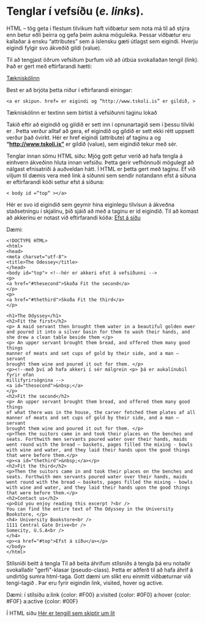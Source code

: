 # Tenglar í vefsíðu (_e. links_).

HTML – tög geta í flestum tilvikum haft viðbætur sem nota má til að stýra enn betur eðli
þeirra og gefa þeim aukna möguleika. Þessar viðbætur eru kallaðar á ensku “attributes” sem
á íslensku gæti útlagst sem eigindi. Hverju eigindi fylgir svo ákveðið gildi (value).

Til að tengjast öðrum vefsíðum þurfum við að útbúa svokallaðan tengil (link). Það er gert
með eftirfarandi hætti:

<a href=”http://www.tskoli.is”> Tækniskólinn </a>

Best er að brjóta þetta niður í eftirfarandi einingar:

```
<a er skipun. href= er eigindi og “http://www.tskoli.is” er gildið, >
```
Tækniskólinn er textinn sem birtist á vefsíðunni </a> taginu lokað

Takið eftir að eigindið og gildið er sett inn í opnunartagið sem í þessu tilviki er <a>. Þetta
verður alltaf að gera, ef eigindið og gildið er sett ekki rétt uppsett verður það óvirkt.
Hér er href eigindi (attribute) af taginu a og **“http://www.tskoli.is”** er gildið (value), sem
eigindið tekur með sér.

Tenglar innan sömu HTML síðu:
Mjög gott getur verið að hafa tengla á einhvern ákveðinn hluta innan vefsíðu. Þetta gerir
vefhönnuði mögulegt að nálgast efnisatriði á auðveldan hátt. Í HTML er þetta gert með <a>
taginu. Ef við viljum til dæmis vera með link á síðunni sem sendir notandann efst á síðuna er
eftirfarandi kóði settur efst á síðuna:

```
< body id =“top“ ></a>
```
Hér er svo id eigindið sem geymir hina eiginlegu tilvísun á ákveðna staðsetningu í skjalinu,
þið sjáið að með a taginu er id eigindið.
Til að komast að akkerinu er notast við eftirfarandi kóða: **<a href=”#top”>** Efst á síðu</a>

Dæmi:

```
<!DOCTYPE HTML>
<html>
<head>
<meta charset="utf-8">
<title>The Odessey</title>
</head>
<body id="top"> <!--hér er akkeri efst á vefsíðunni -->
<p>
<a href="#thesecond">Skoða Fit the second</a>
</p>
<p>
<a href="#thethird">Skoða Fit the third</a>
</p>
```

```
<h1>The Odyssey</h1>
<h2>Fit the first</h2>
<p> A maid servant then brought them water in a beautiful golden ewer
and poured it into a silver basin for them to wash their hands, and
she drew a clean table beside them </p>
<p> An upper servant brought them bread, and offered them many good things
manner of meats and set cups of gold by their side, and a man – servant
brought them wine and poured it out for them. </p>
<p><!--með því að hafa akkeri í sér málgrein <p> þá er aukalínubil fyrir ofan
millifyrirsögnina -->
<a id="thesecond">&nbsp;</a>
</p>
<h2>Fit the second</h2>
<p> An upper servant brought them bread, and offered them many good things
of what there was in the house, the carver fetched them plates af all
manner of meats and set cups of gold by their side, and a man – servant
brought them wine and poured it out for them. </p>
<p>Then the suitors came in and took their places on the benches and
seats. Forthwith men servants poured water over their hands, maids
went round with the bread – baskets, pages filled the mixing - bowls
with wine and water, and they laid their hands upon the good things
that were before them.</p>
<p><a id="thethird">&nbsp;</a></p>
<h2>Fit the third</h2>
<p>Then the suitors came in and took their places on the benches and
seats. Forthwith men servants poured water over their hands, maids
went round with the bread – baskets, pages filled the mixing - bowls
with wine and water, and they laid their hands upon the good things
that were before them.</p>
<h2>Contact us</h2>
<p>Did you enjoy reading this excerpt ?<br />
You can find the entire text of The Odyssey in the University Bookstore, </p>
<h4> University Bookstore<br />
1111 Central Gate Drive<br />
Somecity, U.S.A<br />
</h4>
<p><a href="#top">Efst á síðu</a></p>
</body>
</html>
```
Stílsniði beitt á tengla
Til að beita áhrifum stílsniðs á tengla þá eru notaðir svokallaðir "gerfi"-klasar (pseudo-class).
Þetta er aðferð til að hafa áhrif á undirtög sumra html-taga. Gott dæmi um slíkt eru einmitt
viðbæturnar við tengi-tagið <a>. Þar eru fyrir eigindin link, visited, hover og active.

Dæmi: í stílsíðu
a:link {color: #F00}
a:visited {color: #0F0}
a:hover {color: #F0F}
a:active {color: #00F}

Í HTML síðu
<a href="einhversida.html">Hér er tengill sem skiptir um lit</a>


